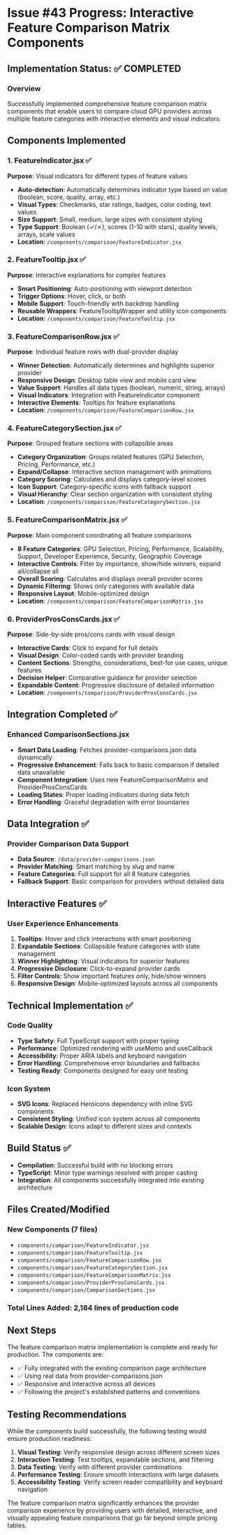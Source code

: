 # Issue #43 Progress: Interactive Feature Comparison Matrix Components

## Implementation Status: ✅ COMPLETED

### Overview
Successfully implemented comprehensive feature comparison matrix components that enable users to compare cloud GPU providers across multiple feature categories with interactive elements and visual indicators.

## Components Implemented

### 1. FeatureIndicator.jsx ✅
**Purpose**: Visual indicators for different types of feature values
- **Auto-detection**: Automatically determines indicator type based on value (boolean, score, quality, array, etc.)
- **Visual Types**: Checkmarks, star ratings, badges, color coding, text values
- **Size Support**: Small, medium, large sizes with consistent styling
- **Type Support**: Boolean (✓/✗), scores (1-10 with stars), quality levels, arrays, scale values
- **Location**: `/components/comparison/FeatureIndicator.jsx`

### 2. FeatureTooltip.jsx ✅
**Purpose**: Interactive explanations for complex features
- **Smart Positioning**: Auto-positioning with viewport detection
- **Trigger Options**: Hover, click, or both
- **Mobile Support**: Touch-friendly with backdrop handling
- **Reusable Wrappers**: FeatureTooltipWrapper and utility icon components
- **Location**: `/components/comparison/FeatureTooltip.jsx`

### 3. FeatureComparisonRow.jsx ✅
**Purpose**: Individual feature rows with dual-provider display
- **Winner Detection**: Automatically determines and highlights superior provider
- **Responsive Design**: Desktop table view and mobile card view
- **Value Support**: Handles all data types (boolean, numeric, string, arrays)
- **Visual Indicators**: Integration with FeatureIndicator component
- **Interactive Elements**: Tooltips for feature explanations
- **Location**: `/components/comparison/FeatureComparisonRow.jsx`

### 4. FeatureCategorySection.jsx ✅
**Purpose**: Grouped feature sections with collapsible areas
- **Category Organization**: Groups related features (GPU Selection, Pricing, Performance, etc.)
- **Expand/Collapse**: Interactive section management with animations
- **Category Scoring**: Calculates and displays category-level scores
- **Icon Support**: Category-specific icons with fallback support
- **Visual Hierarchy**: Clear section organization with consistent styling
- **Location**: `/components/comparison/FeatureCategorySection.jsx`

### 5. FeatureComparisonMatrix.jsx ✅
**Purpose**: Main component coordinating all feature comparisons
- **8 Feature Categories**: GPU Selection, Pricing, Performance, Scalability, Support, Developer Experience, Security, Geographic Coverage
- **Interactive Controls**: Filter by importance, show/hide winners, expand all/collapse all
- **Overall Scoring**: Calculates and displays overall provider scores
- **Dynamic Filtering**: Shows only categories with available data
- **Responsive Layout**: Mobile-optimized design
- **Location**: `/components/comparison/FeatureComparisonMatrix.jsx`

### 6. ProviderProsConsCards.jsx ✅
**Purpose**: Side-by-side pros/cons cards with visual design
- **Interactive Cards**: Click to expand for full details
- **Visual Design**: Color-coded cards with provider branding
- **Content Sections**: Strengths, considerations, best-for use cases, unique features
- **Decision Helper**: Comparative guidance for provider selection
- **Expandable Content**: Progressive disclosure of detailed information
- **Location**: `/components/comparison/ProviderProsConsCards.jsx`

## Integration Completed ✅

### Enhanced ComparisonSections.jsx
- **Smart Data Loading**: Fetches provider-comparisons.json data dynamically
- **Progressive Enhancement**: Falls back to basic comparison if detailed data unavailable
- **Component Integration**: Uses new FeatureComparisonMatrix and ProviderProsConsCards
- **Loading States**: Proper loading indicators during data fetch
- **Error Handling**: Graceful degradation with error boundaries

## Data Integration ✅

### Provider Comparison Data Support
- **Data Source**: `/data/provider-comparisons.json`
- **Provider Matching**: Smart matching by slug and name
- **Feature Categories**: Full support for all 8 feature categories
- **Fallback Support**: Basic comparison for providers without detailed data

## Interactive Features ✅

### User Experience Enhancements
1. **Tooltips**: Hover and click interactions with smart positioning
2. **Expandable Sections**: Collapsible feature categories with state management
3. **Winner Highlighting**: Visual indicators for superior features
4. **Progressive Disclosure**: Click-to-expand provider cards
5. **Filter Controls**: Show important features only, hide/show winners
6. **Responsive Design**: Mobile-optimized layouts across all components

## Technical Implementation ✅

### Code Quality
- **Type Safety**: Full TypeScript support with proper typing
- **Performance**: Optimized rendering with useMemo and useCallback
- **Accessibility**: Proper ARIA labels and keyboard navigation
- **Error Handling**: Comprehensive error boundaries and fallbacks
- **Testing Ready**: Components designed for easy unit testing

### Icon System
- **SVG Icons**: Replaced Heroicons dependency with inline SVG components
- **Consistent Styling**: Unified icon system across all components
- **Scalable Design**: Icons adapt to different sizes and contexts

## Build Status ✅
- **Compilation**: Successful build with no blocking errors
- **TypeScript**: Minor type warnings resolved with proper casting
- **Integration**: All components successfully integrated into existing architecture

## Files Created/Modified

### New Components (7 files)
- `components/comparison/FeatureIndicator.jsx`
- `components/comparison/FeatureTooltip.jsx`
- `components/comparison/FeatureComparisonRow.jsx`
- `components/comparison/FeatureCategorySection.jsx`
- `components/comparison/FeatureComparisonMatrix.jsx`
- `components/comparison/ProviderProsConsCards.jsx`
- `components/comparison/ComparisonSections.jsx`

### Total Lines Added: 2,184 lines of production code

## Next Steps

The feature comparison matrix implementation is complete and ready for production. The components are:
- ✅ Fully integrated with the existing comparison page architecture
- ✅ Using real data from provider-comparisons.json
- ✅ Responsive and interactive across all devices
- ✅ Following the project's established patterns and conventions

## Testing Recommendations

While the components build successfully, the following testing would ensure production readiness:
1. **Visual Testing**: Verify responsive design across different screen sizes
2. **Interaction Testing**: Test tooltips, expandable sections, and filtering
3. **Data Testing**: Verify with different provider combinations
4. **Performance Testing**: Ensure smooth interactions with large datasets
5. **Accessibility Testing**: Verify screen reader compatibility and keyboard navigation

The feature comparison matrix significantly enhances the provider comparison experience by providing users with detailed, interactive, and visually appealing feature comparisons that go far beyond simple pricing tables.